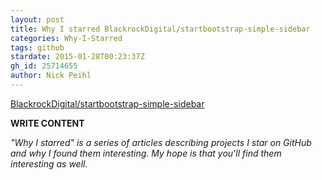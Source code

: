 ```yaml
---
layout: post
title: Why I starred BlackrockDigital/startbootstrap-simple-sidebar
categories: Why-I-Starred
tags: github
stardate: 2015-01-28T00:23:37Z
gh_id: 25714655
author: Nick Peihl
---
```


[BlackrockDigital/startbootstrap-simple-sidebar](star.repo.html_url)

**WRITE CONTENT**

*"Why I starred" is a series of articles describing projects I star on GitHub and why I found them interesting. My hope is that you'll find them interesting as well.*

